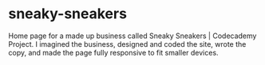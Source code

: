 # sneaky-sneakers
Home page for a made up business called Sneaky Sneakers | Codecademy Project.
I imagined the business, designed and coded the site, wrote the copy, and made the page fully responsive to fit smaller devices.
